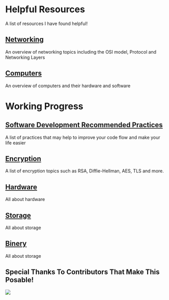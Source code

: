 # Helpful Resources

A list of resources I have found helpful!

## [Networking](./networking)

An overview of networking topics including the OSI model, Protocol and Networking Layers

## [Computers](./computers)

An overview of computers and their hardware and software

# Working Progress

## [Software Development Recommended Practices](./software-development-recommended-practices.md)

A list of practices that may help to improve your code flow and make your life easier

## [Encryption](./encryption)

A list of encryption topics such as RSA, Diffie-Hellman, AES, TLS and more.

## [Hardware](./hardware)

All about hardware

## [Storage](./storage)

All about storage

## [Binery](./binery)

All about storage


## Special Thanks To Contributors That Make This Posable!
<a href="https://github.com/TheDev42/learn.dev42.co.uk/graphs/contributors">
  <img src="https://contrib.rocks/image?repo=TheDev42/learn.dev42.co.uk" />
</a>
